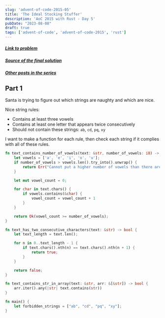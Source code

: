 ```yaml
---
slug: 'advent-of-code-2015-05'
title: 'The Ideal Stocking Stuffer'
description: 'AoC 2015 with Rust - Day 5'
pubDate: "2023-08-08"
draft: true 
tags: ['advent-of-code', 'advent-of-code-2015', 'rust']
---
```


##### [Link to problem](https://adventofcode.com/2015/day/5)
##### [Source of the final solution](https://github.com/Ozencb/aoc/tree/main/aoc-2015-05)
##### [Other posts in the series](/?tag=advent-of-code)

## Part 1

Santa is trying to figure out which strings are naughty and which are nice.

Nice string rules:
- Contains at least three vowels
- Contains at least one letter that appears twice consecutively
- Should not contain these strings: `ab`, `cd`, `pq`, `xy`

I want to make a function for each rule, then check each string if it complies with all of these rules.


```rust
fn text_contains_number_of_vowels(text: &str, number_of_vowels: i8) -> Result<bool, String> {
    let vowels = ['a', 'e', 'i', 'o', 'u'];
    if number_of_vowels > vowels.len().try_into().unwrap() {
        return Err("Cannot put a higher number of vowels than there are vowels".to_string());
    }

    let mut vowel_count = 0;

    for char in text.chars() {
        if vowels.contains(&char) {
            vowel_count = vowel_count + 1
        }
    }

    return Ok(vowel_count >= number_of_vowels);
}

fn text_has_two_consecutive_characters(text: &str) -> bool {
    let text_length = text.len();

    for n in 0..text_length - 1 {
        if text.chars().nth(n) == text.chars().nth(n + 1) {
            return true;
        }
    }

    return false;
}

fn text_contains_str_in_array(text: &str, arr: &[&str]) -> bool {
    arr.iter().any(|str| text.contains(str))
}

fn main() {
    let forbidden_strings = ["ab", "cd", "pq", "xy"];
}
```
